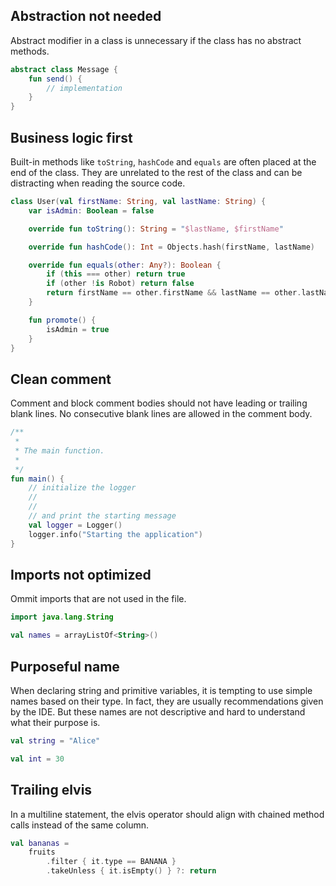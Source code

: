 ## Abstraction not needed

Abstract modifier in a class is unnecessary if the class has no abstract
methods.

```kotlin hl_lines="1"
abstract class Message {
    fun send() {
        // implementation
    }
}
```

## Business logic first

Built-in methods like `toString`, `hashCode` and `equals` are often placed at
the end of the class. They are unrelated to the rest of the class and can be
distracting when reading the source code.

```kotlin hl_lines="4 6 8-12"
class User(val firstName: String, val lastName: String) {
    var isAdmin: Boolean = false

    override fun toString(): String = "$lastName, $firstName"

    override fun hashCode(): Int = Objects.hash(firstName, lastName)

    override fun equals(other: Any?): Boolean {
        if (this === other) return true
        if (other !is Robot) return false
        return firstName == other.firstName && lastName == other.lastName
    }

    fun promote() {
        isAdmin = true
    }
}
```

## Clean comment

Comment and block comment bodies should not have leading or trailing blank
lines. No consecutive blank lines are allowed in the comment body.

```kotlin hl_lines="2 4 9"
/**
 *
 * The main function.
 *
 */
fun main() {
    // initialize the logger
    //
    //
    // and print the starting message
    val logger = Logger()
    logger.info("Starting the application")
}
```

## Imports not optimized

Ommit imports that are not used in the file.

```kotlin hl_lines="1"
import java.lang.String

val names = arrayListOf<String>()
```

## Purposeful name

When declaring string and primitive variables, it is tempting to use simple
names based on their type. In fact, they are usually recommendations given by
the IDE. But these names are not descriptive and hard to understand what their
purpose is.

```kotlin
val string = "Alice"

val int = 30
```

## Trailing elvis

In a multiline statement, the elvis operator should align with chained method
calls instead of the same column.

```kotlin hl_lines="4"
val bananas =
    fruits
        .filter { it.type == BANANA }
        .takeUnless { it.isEmpty() } ?: return
```
